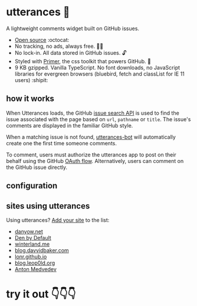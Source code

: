 # utterances :crystal_ball:

A lightweight comments widget built on GitHub issues.

* [Open source](https://github.com/utterance) :octocat:
* No tracking, no ads, always free. :satellite::no_entry_sign:
* No lock-in. All data stored in GitHub issues. :unlock:
* Styled with [Primer](http://primercss.io/), the css toolkit that powers GitHub. :art:
* 9 KB gzipped. Vanilla TypeScript. No font downloads, no JavaScript libraries for evergreen browsers (bluebird, fetch and classList for IE 11 users) :shipit:

## how it works

When Utterances loads, the GitHub [issue search API](https://developer.github.com/v3/search/#search-issues) is used to find the issue associated with the page based on `url`, `pathname` or `title`. The issue's comments are displayed in the familiar GitHub style.

When a matching issue is not found, [utterances-bot](https://github.com/utterances-bot) will automatically create one the first time someone comments.

To comment, users must authorize the utterances app to post on their behalf using the GitHub [OAuth flow](https://developer.github.com/v3/oauth/#web-application-flow). Alternatively, users can comment on the GitHub issue directly.

## configuration

## sites using utterances

Using utterances? [Add your site](https://github.com/utterance/utterances/edit/master/README.md) to the list:

* [danyow.net](https://danyow.net)
* [Den by Default](https://dennisdel.com)
* [winterland.me](http://winterland.me/)
* [blog.davvidbaker.com](https://blog.davvidbaker.com)
* [lonr.github.io](https://lonr.github.io)
* [blog.leop0ld.org](http://blog.leop0ld.org/)
* [Anton Medvedev](https://medv.io)

# try it out :point_down::point_down::point_down:
